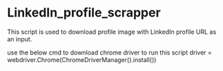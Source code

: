 # LinkedIn_profile_scrapper
This script is used to download profile image with LinkedIn profile URL as an input.

use the below cmd to download chrome driver to run this script
driver = webdriver.Chrome(ChromeDriverManager().install())
